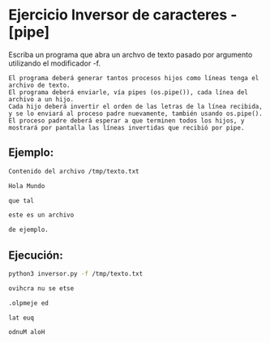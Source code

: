 # Ejercicio Inversor de caracteres - [pipe]

Escriba un programa que abra un archvo de texto pasado por argumento utilizando el modificador -f.

    El programa deberá generar tantos procesos hijos como líneas tenga el archivo de texto.
    El programa deberá enviarle, vía pipes (os.pipe()), cada línea del archivo a un hijo.
    Cada hijo deberá invertir el orden de las letras de la línea recibida, y se lo enviará al proceso padre nuevamente, también usando os.pipe().
    El proceso padre deberá esperar a que terminen todos los hijos, y mostrará por pantalla las líneas invertidas que recibió por pipe.


## Ejemplo:
```bash
Contenido del archivo /tmp/texto.txt

Hola Mundo

que tal

este es un archivo

de ejemplo.
```
## Ejecución:
```bash
python3 inversor.py -f /tmp/texto.txt

ovihcra nu se etse

.olpmeje ed

lat euq

odnuM aloH
```